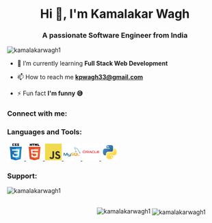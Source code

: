 <h1 align="center">Hi 👋, I'm Kamalakar Wagh</h1>
<h3 align="center">A passionate Software Engineer from India</h3>
<img src"https://encrypted-tbn0.gstatic.com/images?q=tbn:ANd9GcSBO_usHSJvL8_nMO-SJ-GUMPRdtIzRa5RX6ePI6oHzBF62IYeeLvH-rShKErBnt1fbH2Y&usqp=CAU" align="left" height="30px">
<p align="left"> <img src="https://komarev.com/ghpvc/?username=kamalakarwagh1&label=Profile%20views&color=0e75b6&style=flat" alt="kamalakarwagh1" /> </p>

- 🌱 I’m currently learning **Full Stack Web Development**

- 📫 How to reach me **kpwagh33@gmail.com**

- ⚡ Fun fact **I'm funny 😅**

<h3 align="left">Connect with me:</h3>
<p align="left">
</p>

<h3 align="left">Languages and Tools:</h3>
<p align="left"> <a href="https://www.w3schools.com/css/" target="_blank" rel="noreferrer"> <img src="https://raw.githubusercontent.com/devicons/devicon/master/icons/css3/css3-original-wordmark.svg" alt="css3" width="40" height="40"/> </a> <a href="https://www.w3.org/html/" target="_blank" rel="noreferrer"> <img src="https://raw.githubusercontent.com/devicons/devicon/master/icons/html5/html5-original-wordmark.svg" alt="html5" width="40" height="40"/> </a> <a href="https://developer.mozilla.org/en-US/docs/Web/JavaScript" target="_blank" rel="noreferrer"> <img src="https://raw.githubusercontent.com/devicons/devicon/master/icons/javascript/javascript-original.svg" alt="javascript" width="40" height="40"/> </a> <a href="https://www.mysql.com/" target="_blank" rel="noreferrer"> <img src="https://raw.githubusercontent.com/devicons/devicon/master/icons/mysql/mysql-original-wordmark.svg" alt="mysql" width="40" height="40"/> </a> <a href="https://www.oracle.com/" target="_blank" rel="noreferrer"> <img src="https://raw.githubusercontent.com/devicons/devicon/master/icons/oracle/oracle-original.svg" alt="oracle" width="40" height="40"/> </a> <a href="https://www.python.org" target="_blank" rel="noreferrer"> <img src="https://raw.githubusercontent.com/devicons/devicon/master/icons/python/python-original.svg" alt="python" width="40" height="40"/> </a> </p>

<h3 align="left">Support:</h3>
<p><a href="https://www.buymeacoffee.com/kamalakarwagh1"> <img align="left" src="https://cdn.buymeacoffee.com/buttons/v2/default-yellow.png" height="50" width="210" alt="kamalakarwagh1" /></a></p><br><br>

<p><img align="left" src="https://github-readme-stats.vercel.app/api/top-langs?username=kamalakarwagh1&show_icons=true&locale=en&layout=compact" alt="kamalakarwagh1" /></p>

<p>&nbsp;<img align="center" src="https://github-readme-stats.vercel.app/api?username=kamalakarwagh1&show_icons=true&locale=en" alt="kamalakarwagh1" /></p>
